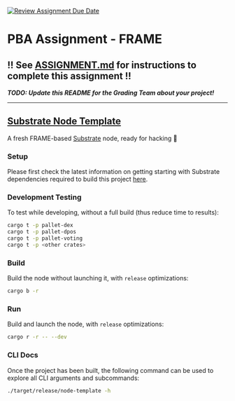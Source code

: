 [![Review Assignment Due Date](https://classroom.github.com/assets/deadline-readme-button-24ddc0f5d75046c5622901739e7c5dd533143b0c8e959d652212380cedb1ea36.svg)](https://classroom.github.com/a/6Wn1Dsn4)
# PBA Assignment - FRAME

## !! See [ASSIGNMENT.md](./ASSIGNMENT.md) for instructions to complete this assignment !!

**_TODO: Update this README for the Grading Team about your project!_**

---

## [Substrate Node Template](https://github.com/substrate-developer-hub/substrate-node-template)

A fresh FRAME-based [Substrate](https://www.substrate.io/) node, ready for hacking :rocket:

### Setup

Please first check the latest information on getting starting with Substrate dependencies required to build this project [here](https://docs.substrate.io/main-docs/install/).

### Development Testing

To test while developing, without a full build (thus reduce time to results):

```sh
cargo t -p pallet-dex
cargo t -p pallet-dpos
cargo t -p pallet-voting
cargo t -p <other crates>
```

### Build

Build the node without launching it, with `release` optimizations:

```sh
cargo b -r
```

### Run

Build and launch the node, with `release` optimizations:

```sh
cargo r -r -- --dev
```

### CLI Docs

Once the project has been built, the following command can be used to explore all CLI arguments and subcommands:

```sh
./target/release/node-template -h
```
